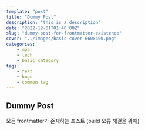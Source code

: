 ```yaml
---
template: "post"
title: "Dummy Post"
description: "this is a description"
date: "2022-12-01T01:40:00Z"
slug: "dummy-post-for-frontmatter-existence"
cover: "../images/basic-cover-660x400.png"
categories: 
    - moar
    - tech
    - basic category
tags:
    - test
    - huge
    - common tag
---
```


## Dummy Post

모든 frontmatter가 존재하는 포스트
(build 오류 해결을 위해)